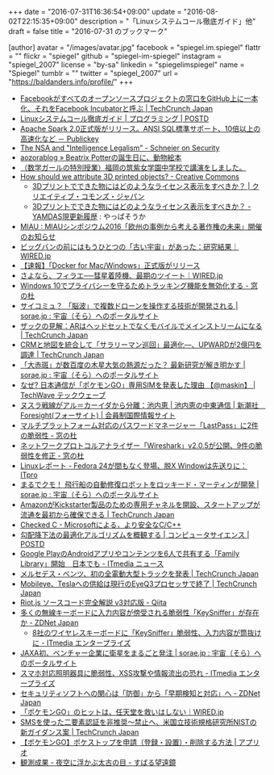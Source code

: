 +++
date = "2016-07-31T16:36:54+09:00"
update = "2016-08-02T22:15:35+09:00"
description = "「Linuxシステムコール徹底ガイド」他"
draft = false
title = "2016-07-31 のブックマーク"

[author]
  avatar = "/images/avatar.jpg"
  facebook = "spiegel.im.spiegel"
  flattr = ""
  flickr = "spiegel"
  github = "spiegel-im-spiegel"
  instagram = "spiegel_2007"
  license = "by-sa"
  linkedin = "spiegelimspiegel"
  name = "Spiegel"
  tumblr = ""
  twitter = "spiegel_2007"
  url = "https://baldanders.info/profile/"
+++

- [Facebookがすべてのオープンソースプロジェクトの窓口をGitHub上に一本化、それをFacebook Incubatorと呼ぶ | TechCrunch Japan](http://jp.techcrunch.com/2016/07/30/20160729facebook-tries-a-new-way-to-release-open-source-projects/)
- [Linuxシステムコール徹底ガイド | プログラミング | POSTD](http://postd.cc/the-definitive-guide-to-linux-system-calls/)
- [Apache Spark 2.0正式版がリリース。ANSI SQL標準サポート、10倍以上の高速化など － Publickey](http://www.publickey1.jp/blog/16/apache_spark_20ansi_sql10.html)
- [The NSA and "Intelligence Legalism" - Schneier on Security](https://www.schneier.com/blog/archives/2016/07/the_nsa_and_int.html)
- [aozorablog » Beatrix Potterの誕生日に、動物絵本](http://www.aozora.gr.jp/aozorablog/?p=3738)
- [（数学ガールの特別授業）福岡の筑紫女学園中学校で講演をしました。](http://www.hyuki.com/d/201607.html#i20160727210000)
- [How should we attribute 3D printed objects? - Creative Commons](https://creativecommons.org/2016/04/19/attribute-3d-printed-objects/)
    - [3Dプリントでできた物にはどのようなライセンス表示をすべきか？ | クリエイティブ・コモンズ・ジャパン](https://creativecommons.jp/2016/07/26/3d%e3%83%97%e3%83%aa%e3%83%b3%e3%83%88%e3%81%a7%e3%81%a7%e3%81%8d%e3%81%9f%e7%89%a9%e3%81%ab%e3%81%af%e3%81%a9%e3%81%ae%e3%82%88%e3%81%86%e3%81%aa%e3%83%a9%e3%82%a4%e3%82%bb%e3%83%b3%e3%82%b9%e8%a1%a8/)
    - [3Dプリントでできた物にはどのようなライセンス表示をすべきか？ - YAMDAS現更新履歴](http://d.hatena.ne.jp/yomoyomo/20160731/threedprinting) : やっぱそうか
- [MIAU : MIAUシンポジウム2016「欧州の事例から考える著作権の未来」開催のお知らせ](http://miau.jp/index1469623512.phtml)
- [ビッグバンの前にはもうひとつの「古い宇宙」があった：研究結果｜WIRED.jp](http://wired.jp/2016/07/29/big-bounce-universe/)
- [【速報】「Docker for Mac/Windows」正式版がリリース](http://www.softantenna.com/wp/software/docker-for-mac-windows-official-release/)
- [さよなら、フィラエ──彗星着陸機、最期のツイート｜WIRED.jp](http://wired.jp/2016/07/28/farewell-philae/)
- [Windows 10でプライバシーを守るためトラッキング機能を無効化する - 窓の杜](http://forest.watch.impress.co.jp/docs/shseri/win10link/1012928.html)
- [サイコミュ？ 「脳波」で複数ドローンを操作する技術が開発される | sorae.jp : 宇宙（そら）へのポータルサイト](http://sorae.jp/10/2016_07_29_drone.html)
- [ザックの見解：ARはヘッドセットでなくモバイルでメインストリームになる | TechCrunch Japan](http://jp.techcrunch.com/2016/07/29/20160728pokemon-not-magic-leap/)
- [CRMと地図を統合して「サラリーマン巡回」最適化―、UPWARDが2億円を調達 | TechCrunch Japan](http://jp.techcrunch.com/2016/07/25/upward-raises-200m-yen/)
- [「大赤斑」が数百度の木星大気の熱源だった？ 最新研究が解き明かす | sorae.jp : 宇宙（そら）へのポータルサイト](http://sorae.jp/030201/2016_07_29_jupi.html)
- [なぜ? 日本通信が「ポケモンGO」専用SIMを発表した理由 【@maskin】 | TechWave テックウェーブ](http://techwave.jp/archives/post-22632.html)
- [ヌスラ戦線がアル＝カーイダから分離：池内恵 | 池内恵の中東通信 | 新潮社　Foresight(フォーサイト) | 会員制国際情報サイト](http://www.fsight.jp/articles/-/41412)
- [マルチプラットフォーム対応のパスワードマネージャー「LastPass」に2件の脆弱性 - 窓の杜](http://forest.watch.impress.co.jp/docs/news/1012661.html)
- [ネットワークプロトコルアナライザー「Wireshark」v2.0.5が公開、9件の脆弱性を修正 - 窓の杜](http://forest.watch.impress.co.jp/docs/news/1012686.html)
- [Linuxレポート - Fedora 24が間もなく登場、脱X Windowは先送りに：ITpro](http://itpro.nikkeibp.co.jp/atcl/column/14/343137/071200024/?rt=nocnt)
- [まるでクモ！ 飛行船の自動修復ロボットをロッキード・マーティンが開発 | sorae.jp : 宇宙（そら）へのポータルサイト](http://sorae.jp/10/2016_07_28_mente.html)
- [AmazonがKickstarter製品のための専用チャネルを開設、スタートアップが流通を最初から確保できる | TechCrunch Japan](http://jp.techcrunch.com/2016/07/28/20160727amazon-debuts-a-dedicated-shop-for-kickstarter-products/)
- [Checked C - Microsoftによる，より安全なC/C++](https://www.infoq.com/jp/news/2016/07/checked-c)
- [勾配降下法の最適化アルゴリズムを概観する | コンピュータサイエンス | POSTD](http://postd.cc/optimizing-gradient-descent/)
- [Google PlayのAndroidアプリやコンテンツを6人で共有する「Family Library」開始　日本でも - ITmedia ニュース](http://www.itmedia.co.jp/news/articles/1607/28/news062.html)
- [メルセデス・ベンツ、初の全電動大型トラックを発表 | TechCrunch Japan](http://jp.techcrunch.com/2016/07/28/20160727mercedes-benz-shows-off-the-first-fully-electric-heavy-urban-transport-truck/)
- [Mobileye、Teslaへの供給は現行のEyeQ3プロセッサで終了 | TechCrunch Japan](http://jp.techcrunch.com/2016/07/27/20160726mobileye-wont-supply-tesla-self-driving-tech-beyond-current-eyeq3-processor/)
- [Riot.js ソースコード完全解説 v3対応版 - Qiita](http://qiita.com/cognitom/items/df0b759f244f8b50060e)
- [多くの無線キーボードに入力内容が傍受される脆弱性「KeySniffer」が存在か - ZDNet Japan](http://japan.zdnet.com/article/35086477/)
    - [8社のワイヤレスキーボードに「KeySniffer」脆弱性、入力内容が筒抜けに - ITmedia エンタープライズ](http://www.itmedia.co.jp/enterprise/articles/1607/27/news061.html)
- [JAXA初、ベンチャー企業に衛星をまるごと発注 | sorae.jp : 宇宙（そら）へのポータルサイト](http://sorae.jp/030201/2016_07_27_jaxa.html)
- [スマホ対応照明器具に脆弱性、XSS攻撃や情報流出の恐れ - ITmedia エンタープライズ](http://www.itmedia.co.jp/enterprise/articles/1607/27/news062.html)
- [セキュリティソフトへの関心は「防御」から「早期検知と対応」へ - ZDNet Japan](http://japan.zdnet.com/article/35086335/)
- [「ポケモンGO」のヒットは、任天堂を救いはしない｜WIRED.jp](http://wired.jp/2016/07/24/pokemon-go-nintendo-stock/)
- [SMSを使った二要素認証を非推奨〜禁止へ、米国立技術規格研究所NISTの新ガイダンス案 | TechCrunch Japan](http://jp.techcrunch.com/2016/07/26/20160725nist-declares-the-age-of-sms-based-2-factor-authentication-over/)
- [【ポケモンGO】ポケストップを申請（登録・設置）・削除する方法 | アプリオ](http://appllio.com/pokemon-go-pokestop-gym-request-removal-pkg)
- [観測成果 - 夜空に浮かぶ太古の目 - すばる望遠鏡](http://subarutelescope.org/Pressrelease/2016/07/25/j_index.html)
